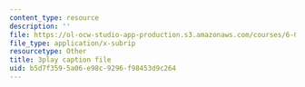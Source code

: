 ```yaml
---
content_type: resource
description: ''
file: https://ol-ocw-studio-app-production.s3.amazonaws.com/courses/6-0002-introduction-to-computational-thinking-and-data-science-fall-2016/b5d7f3595a06e98c9296f98453d9c264_uK5yvoXnkSk.srt
file_type: application/x-subrip
resourcetype: Other
title: 3play caption file
uid: b5d7f359-5a06-e98c-9296-f98453d9c264
---
```

